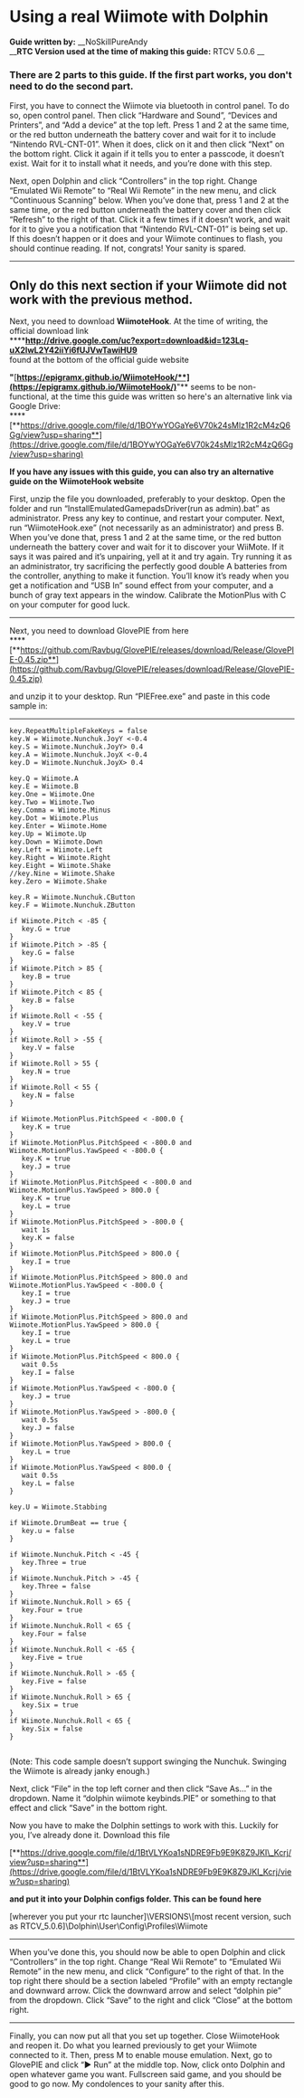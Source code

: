 # Using a real Wiimote with Dolphin

**Guide written by:** __NoSkillPureAndy  
__**RTC Version used at the time of making this guide:** RTCV 5.0.6__

### **There are 2 parts to this guide. If the first part works, you don't need to do the second part.**

First, you have to connect the Wiimote via bluetooth in control panel. To do so, open control panel. Then click “Hardware and Sound”, “Devices and Printers”, and “Add a device” at the top left. Press 1 and 2 at the same time, or the red button underneath the battery cover and wait for it to include “Nintendo RVL-CNT-01”. When it does, click on it and then click “Next” on the bottom right. Click it again if it tells you to enter a passcode, it doesn’t exist. Wait for it to install what it needs, and you’re done with this step.  


Next, open Dolphin and click “Controllers” in the top right. Change “Emulated Wii Remote” to “Real Wii Remote” in the new menu, and click “Continuous Scanning” below. When you’ve done that, press 1 and 2 at the same time, or the red button underneath the battery cover and then click “Refresh” to the right of that. Click it a few times if it doesn’t work, and wait for it to give you a notification that “Nintendo RVL-CNT-01” is being set up. If this doesn’t happen or it does and your Wiimote continues to flash, you should continue reading. If not, congrats! Your sanity is spared.  
****

## **Only do this next section if your Wiimote did not work with the previous method.**

Next, you need to download **WiimoteHook**. At the time of writing, the official download link  
****[**http://drive.google.com/uc?export=download&id=123Lq-uX2lwL2Y42iiYi6fUJVwTawiHU9**  
](http://drive.google.com/uc?export=download&id=123Lq-uX2lwL2Y42iiYi6fUJVwTawiHU9)found at the bottom of the official guide website



**"**[**https://epigramx.github.io/WiimoteHook/**](https://epigramx.github.io/WiimoteHook/)**"** seems to be non-functional, at the time this guide was written so here's an alternative link via Google Drive:  
****[**https://drive.google.com/file/d/1BOYwYOGaYe6V70k24sMlz1R2cM4zQ6Gg/view?usp=sharing**](https://drive.google.com/file/d/1BOYwYOGaYe6V70k24sMlz1R2cM4zQ6Gg/view?usp=sharing)

**If you have any issues with this guide, you can also try an alternative guide on the WiimoteHook website**

First, unzip the file you downloaded, preferably to your desktop. Open the folder and run “InstallEmulatedGamepadsDriver\(run as admin\).bat” as administrator. Press any key to continue, and restart your computer. Next, run “WiimoteHook.exe” \(not necessarily as an administrator\) and press B. When you’ve done that, press 1 and 2 at the same time, or the red button underneath the battery cover and wait for it to discover your WiiMote. If it says it was paired and it’s unpairing, yell at it and try again. Try running it as an administrator, try sacrificing the perfectly good double A batteries from the controller, anything to make it function. You’ll know it’s ready when you get a notification and “USB In” sound effect from your computer, and a bunch of gray text appears in the window. Calibrate the MotionPlus with C on your computer for good luck.  
****

Next, you need to download GlovePIE from here  
****[**https://github.com/Ravbug/GlovePIE/releases/download/Release/GlovePIE-0.45.zip**](https://github.com/Ravbug/GlovePIE/releases/download/Release/GlovePIE-0.45.zip)

and unzip it to your desktop. Run “PIEFree.exe” and paste in this code sample in:  
****

```text
key.RepeatMultipleFakeKeys = false
key.W = Wiimote.Nunchuk.JoyY <-0.4
key.S = Wiimote.Nunchuk.JoyY> 0.4
key.A = Wiimote.Nunchuk.JoyX <-0.4
key.D = Wiimote.Nunchuk.JoyX> 0.4

key.Q = Wiimote.A
key.E = Wiimote.B
key.One = Wiimote.One
key.Two = Wiimote.Two
key.Comma = Wiimote.Minus
key.Dot = Wiimote.Plus
key.Enter = Wiimote.Home
key.Up = Wiimote.Up
key.Down = Wiimote.Down
key.Left = Wiimote.Left
key.Right = Wiimote.Right
key.Eight = Wiimote.Shake
//key.Nine = Wiimote.Shake
key.Zero = Wiimote.Shake

key.R = Wiimote.Nunchuk.CButton
key.F = Wiimote.Nunchuk.ZButton

if Wiimote.Pitch < -85 {
   key.G = true
}
if Wiimote.Pitch > -85 {
   key.G = false
}
if Wiimote.Pitch > 85 {
   key.B = true
}
if Wiimote.Pitch < 85 {
   key.B = false
}
if Wiimote.Roll < -55 {
   key.V = true
}
if Wiimote.Roll > -55 {
   key.V = false
}
if Wiimote.Roll > 55 {
   key.N = true
}
if Wiimote.Roll < 55 {
   key.N = false
}

if Wiimote.MotionPlus.PitchSpeed < -800.0 {
   key.K = true
}
if Wiimote.MotionPlus.PitchSpeed < -800.0 and Wiimote.MotionPlus.YawSpeed < -800.0 {
   key.K = true
   key.J = true
}
if Wiimote.MotionPlus.PitchSpeed < -800.0 and Wiimote.MotionPlus.YawSpeed > 800.0 {
   key.K = true
   key.L = true
}
if Wiimote.MotionPlus.PitchSpeed > -800.0 {
   wait 1s
   key.K = false
}
if Wiimote.MotionPlus.PitchSpeed > 800.0 {
   key.I = true
}
if Wiimote.MotionPlus.PitchSpeed > 800.0 and Wiimote.MotionPlus.YawSpeed < -800.0 {
   key.I = true
   key.J = true
}
if Wiimote.MotionPlus.PitchSpeed > 800.0 and Wiimote.MotionPlus.YawSpeed > 800.0 {
   key.I = true
   key.L = true
}
if Wiimote.MotionPlus.PitchSpeed < 800.0 {
   wait 0.5s
   key.I = false
}
if Wiimote.MotionPlus.YawSpeed < -800.0 {
   key.J = true
}
if Wiimote.MotionPlus.YawSpeed > -800.0 {
   wait 0.5s
   key.J = false
}
if Wiimote.MotionPlus.YawSpeed > 800.0 {
   key.L = true
}
if Wiimote.MotionPlus.YawSpeed < 800.0 {
   wait 0.5s
   key.L = false
}

key.U = Wiimote.Stabbing

if Wiimote.DrumBeat == true {
   key.u = false
}

if Wiimote.Nunchuk.Pitch < -45 {
   key.Three = true
}
if Wiimote.Nunchuk.Pitch > -45 {
   key.Three = false
}
if Wiimote.Nunchuk.Roll > 65 {
   key.Four = true
}
if Wiimote.Nunchuk.Roll < 65 {
   key.Four = false
}
if Wiimote.Nunchuk.Roll < -65 {
   key.Five = true
}
if Wiimote.Nunchuk.Roll > -65 {
   key.Five = false
}
if Wiimote.Nunchuk.Roll > 65 {
   key.Six = true
}
if Wiimote.Nunchuk.Roll < 65 {
   key.Six = false
}


```

\(Note: This code sample doesn’t support swinging the Nunchuk. Swinging the Wiimote is already janky enough.\)  


Next, click “File” in the top left corner and then click “Save As…” in the dropdown. Name it “dolphin wiimote keybinds.PIE” or something to that effect and click “Save” in the bottom right.

Now you have to make the Dolphin settings to work with this. Luckily for you, I’ve already done it. Download this file

[**https://drive.google.com/file/d/1BtVLYKoa1sNDRE9Fb9E9K8Z9JKI\_Kcrj/view?usp=sharing**](https://drive.google.com/file/d/1BtVLYKoa1sNDRE9Fb9E9K8Z9JKI_Kcrj/view?usp=sharing)

**and put it into your Dolphin configs folder. This can be found here**  


\[wherever you put your rtc launcher\]\VERSIONS\\[most recent version, such as RTCV\_5.0.6\]\Dolphin\User\Config\Profiles\Wiimote  
****

When you’ve done this, you should now be able to open Dolphin and click “Controllers” in the top right. Change “Real Wii Remote” to “Emulated Wii Remote” in the new menu, and click “Configure” to the right of that. In the top right there should be a section labeled “Profile” with an empty rectangle and downward arrow. Click the downward arrow and select “dolphin pie” from the dropdown. Click “Save” to the right and click “Close” at the bottom right.  
****

Finally, you can now put all that you set up together. Close WiimoteHook and reopen it. Do what you learned previously to get your Wiimote connected to it. Then, press M to enable mouse emulation. Next, go to GlovePIE and click “▶ Run” at the middle top. Now, click onto Dolphin and open whatever game you want. Fullscreen said game, and you should be good to go now. My condolences to your sanity after this.  


